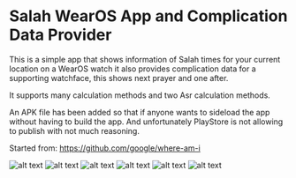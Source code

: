 # Salah WearOS App and Complication Data Provider

This is a simple app that shows information of Salah times for your current location on a WearOS watch
it also provides complication data for a supporting watchface, this shows next prayer and one after.

It supports many calculation methods and two Asr calculation methods.


An APK file has been added so that if anyone wants to sideload the app without having to build the app.
And unfortunately PlayStore is not allowing to publish with not much reasoning.

Started from: https://github.com/google/where-am-i

![alt text](https://raw.githubusercontent.com/tazzix/SalahWear/main/images/Screenshot_20210920_185904_sysui.png)
![alt text](https://raw.githubusercontent.com/tazzix/SalahWear/main/images/Screenshot_1632134572.png)
![alt text](https://raw.githubusercontent.com/tazzix/SalahWear/main/images/Screenshot_1632134684.png)
![alt text](https://raw.githubusercontent.com/tazzix/SalahWear/main/images/Screenshot_20210927_180733_salah.png)
![alt text](https://raw.githubusercontent.com/tazzix/SalahWear/main/images/Screenshot_20210927_180742_salah.png)
![alt text](https://raw.githubusercontent.com/tazzix/SalahWear/main/images/Screenshot_20210927_180747_salah.png)
